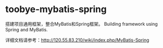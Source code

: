 # toobye-mybatis-spring
搭建项目通用框架，整合MyBatis和Spring框架。
Building framework using Spring and MyBatis.

详细文档请参考：http://120.55.83.210/wiki/index.php/MyBatis-Spring
